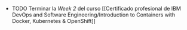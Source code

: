 - TODO Terminar la *Week 2* del curso [[Certificado profesional de IBM DevOps and Software Engineering/Introduction to Containers with Docker, Kubernetes & OpenShift]]